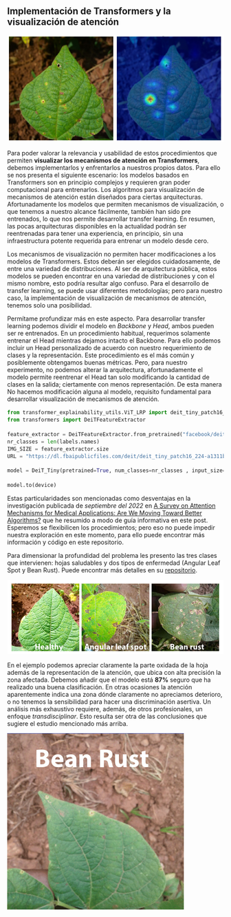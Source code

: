 ## Implementación de Transformers y la visualización de atención


<img src="https://github.com/sandroormeno/Vision-Transformer-ViT/blob/main/images/beans%2028.png"  width="600">

Para poder valorar la relevancia y usabilidad de estos procedimientos que permiten **visualizar los mecanismos de atención en Transformers**, debemos implementarlos y enfrentarlos a nuestros propios datos. Para ello se nos presenta el siguiente escenario: los modelos basados en Transformers son en principio complejos y requieren gran poder computacional para entrenarlos. Los algoritmos para visualización de mecanismos de atención están diseñados para ciertas arquitecturas. Afortunadamente los modelos que permiten mecanismos de visualización, o que tenemos a nuestro alcance fácilmente, también han sido pre entrenados, lo que nos permite desarrollar transfer learning. En resumen, las pocas arquitecturas disponibles en la actualidad podrán ser reentrenadas para tener una experiencia, en principio, sin una infraestructura potente requerida para entrenar un modelo desde cero.

Los mecanismos de visualización no permiten hacer modificaciones a los modelos de Transformers. Estos deberán ser elegidos cuidadosamente, de entre una variedad de distribuciones. Al ser de arquitectura pública, estos modelos se pueden encontrar en una variedad de distribuciones y con el mismo nombre, esto podría resultar algo confuso. Para el desarrollo de transfer learning, se puede usar diferentes metodologías; pero para nuestro caso, la implementación de visualización de mecanismos de atención, tenemos solo una posibilidad.

Permítame profundizar más en este aspecto. Para desarrollar transfer learning podemos dividir el modelo en *Backbone* y *Head*, ambos pueden ser re entrenados.  En un procedimiento habitual, requerimos solamente entrenar el Head mientras dejamos intacto el Backbone. Para ello podemos incluir un Head personalizado de acuerdo con nuestro requerimiento de clases y la representación. Este procedimiento es el más común y posiblemente obtengamos buenas métricas. Pero, para nuestro experimento, no podemos alterar la arquitectura, afortunadamente el modelo permite reentrenar el Head tan solo modificando la cantidad de clases en la salida; ciertamente con menos representación. De esta manera No hacemos modificación alguna al modelo, requisito fundamental para desarrollar visualización de mecanismos de atención.

``` python
from transformer_explainability_utils.ViT_LRP import deit_tiny_patch16_224 as DeiT_Tiny
from transformers import DeiTFeatureExtractor

feature_extractor = DeiTFeatureExtractor.from_pretrained("facebook/deit-tiny-patch16-224")
nr_classes = len(labels.names)
IMG_SIZE = feature_extractor.size
URL = "https://dl.fbaipublicfiles.com/deit/deit_tiny_patch16_224-a1311bcf.pth"

model = DeiT_Tiny(pretrained=True, num_classes=nr_classes , input_size=(3, IMG_SIZE, IMG_SIZE), url=URL)

model.to(device)
```

Estas particularidades son mencionadas como desventajas en la investigación publicada de *septiembre del 2022* en [A Survey on Attention Mechanisms for Medical Applications: Are We Moving Toward Better Algorithms?](https://arxiv.org/abs/2204.12406) que he resumido a modo de guía informativa en este post. Esperemos se flexibilicen los procedimientos; pero eso no puede impedir nuestra exploración en este momento, para ello puede encontrar más información y código en este repositorio.

Para dimensionar la profundidad del problema les presento las tres clases que intervienen:  hojas saludables y dos tipos de enfermedad (Angular Leaf Spot y Bean Rust). Puede encontrar más detalles en su [repositorio](https://github.com/AI-Lab-Makerere/ibean/). 

![screen](https://github.com/sandroormeno/Vision-Transformer-ViT/blob/main/images/beans%20class.png)

En el ejemplo podemos apreciar claramente la parte oxidada de la hoja además de la representación de la atención, que ubica con alta precisión la zona afectada. Debemos añadir que el modelo está **87%** seguro que ha realizado una buena clasificación.   En otras ocasiones la atención aparentemente indica una zona dónde claramente no apreciamos deterioro, o no tenemos la sensibilidad para hacer una discriminación asertiva. Un análisis más exhaustivo requiere, además, de otros profesionales, un enfoque *transdisciplinar*. Esto resulta ser otra de las conclusiones que sugiere el estudio mencionado más arriba.

![screen](https://github.com/sandroormeno/Vision-Transformer-ViT/blob/main/images/beans.gif)
